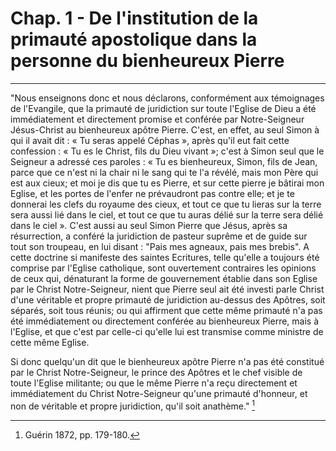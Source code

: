 # Chap. 1 - De l'institution de la primauté apostolique dans la personne du bienheureux Pierre

***

"Nous enseignons donc et nous déclarons, conformément aux témoignages de l'Evangile, que la primauté de juridiction sur toute l'Eglise de Dieu a été immédiatement et directement promise et conférée par Notre-Seigneur Jésus-Christ au bienheureux apôtre Pierre. C'est, en effet, au seul Simon à qui il avait dit : « Tu seras appelé Céphas », après qu'il eut fait cette confession : « Tu es le Christ, fils du Dieu vivant »; c'est à Simon seul que le Seigneur a adressé ces paroles : « Tu es bienheureux, Simon, fils de Jean, parce que ce n'est ni la chair ni le sang qui te l'a révélé, mais mon Père qui est aux cieux; et moi je dis que tu es Pierre, et sur cette pierre je bâtirai mon Eglise, et les portes de l'enfer ne prévaudront pas contre elle; et je te donnerai les clefs du royaume des cieux, et tout ce que tu lieras sur la terre sera aussi lié dans le ciel, et tout ce que tu auras délié sur la terre sera délié dans le ciel ». C'est aussi au seul Simon Pierre que Jésus, après sa résurrection, a conféré la juridiction de pasteur suprême et de guide sur tout son troupeau, en lui disant : "Pais mes agneaux, pais mes brebis". A cette doctrine si manifeste des saintes Ecritures, telle qu'elle a toujours été comprise par l'Eglise catholique, sont ouvertement contraires les opinions de ceux qui, dénaturant la forme de gouvernement établie dans son Eglise par le Christ Notre-Seigneur, nient que Pierre seul ait été investi parle Christ d'une véritable et propre primauté de juridiction au-dessus des Apôtres, soit séparés, soit tous réunis; ou qui affirment que cette même primauté n'a pas été immédiatement ou directement conférée au bienheureux Pierre, mais à l'Eglise, et que c'est par celle-ci qu'elle lui est transmise comme ministre de cette même Eglise.

Si donc quelqu'un dit que le bienheureux apôtre Pierre n'a pas été constitué par le Christ Notre-Seigneur, le prince des Apôtres et le chef visible de toute l'Eglise militante; ou que le même Pierre n'a reçu directement et immédiatement du Christ Notre-Seigneur qu'une primauté d'honneur, et non de véritable et propre juridiction, qu'il soit anathème." [^1]

[^1]: Guérin 1872, pp. 179-180.
